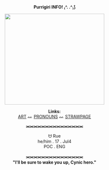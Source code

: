 <p align=center> 
  <b>Purrigiri INFO! ₍^. .^₎⟆</b>

<p align="center">
  <img width="330" height="300" src="https://i.pinimg.com/736x/2d/fc/4f/2dfc4f176911b935d07dede14812f055.jpg">
</p>

<p align="center">
  <b> Links:</b><br>
  <a href="https://www.instagram.com/ruemerang/">ART</a> ᨐ
  <a href="https://en.pronouns.page/@nekogiri">PRONOUNS</a> ᨐ
  <a href="https://hyomeows.straw.page">STRAWPAGE</a>
  </b><br>
<p align=center> 
  <b>⫘⫘⫘⫘⫘⫘⫘⫘⫘⫘⫘⫘⫘⫘⫘</b>

<p align="center">
  ᗢ Rue </b><br>
  he/him  .  17 . Jul4 </b><br>
  POC  .  ENG </b><br>
  </b><br>
  <b> ⫘⫘⫘⫘⫘⫘⫘⫘⫘⫘⫘⫘⫘⫘⫘ </b><br>
  <b> "I'll be sure to wake you up, Cynic hero." </b><br>
